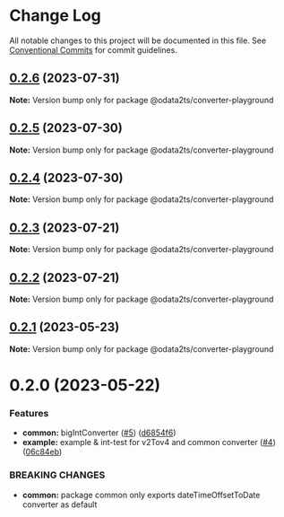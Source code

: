 # Change Log

All notable changes to this project will be documented in this file.
See [Conventional Commits](https://conventionalcommits.org) for commit guidelines.

## [0.2.6](https://github.com/odata2ts/converter/compare/@odata2ts/converter-playground@0.2.5...@odata2ts/converter-playground@0.2.6) (2023-07-31)

**Note:** Version bump only for package @odata2ts/converter-playground





## [0.2.5](https://github.com/odata2ts/converter/compare/@odata2ts/converter-playground@0.2.4...@odata2ts/converter-playground@0.2.5) (2023-07-30)

**Note:** Version bump only for package @odata2ts/converter-playground





## [0.2.4](https://github.com/odata2ts/converter/compare/@odata2ts/converter-playground@0.2.3...@odata2ts/converter-playground@0.2.4) (2023-07-30)

**Note:** Version bump only for package @odata2ts/converter-playground





## [0.2.3](https://github.com/odata2ts/converter/compare/@odata2ts/converter-playground@0.2.2...@odata2ts/converter-playground@0.2.3) (2023-07-21)

**Note:** Version bump only for package @odata2ts/converter-playground





## [0.2.2](https://github.com/odata2ts/converter/compare/@odata2ts/converter-playground@0.2.1...@odata2ts/converter-playground@0.2.2) (2023-07-21)

**Note:** Version bump only for package @odata2ts/converter-playground





## [0.2.1](https://github.com/odata2ts/converter/compare/@odata2ts/converter-playground@0.2.0...@odata2ts/converter-playground@0.2.1) (2023-05-23)

**Note:** Version bump only for package @odata2ts/converter-playground





# 0.2.0 (2023-05-22)


### Features

* **common:** bigIntConverter ([#5](https://github.com/odata2ts/converter/issues/5)) ([d6854f6](https://github.com/odata2ts/converter/commit/d6854f6c1081fd0f2ad60e6f7f53e7b9c0bdeec3))
* **example:** example & int-test for v2Tov4 and common converter ([#4](https://github.com/odata2ts/converter/issues/4)) ([06c84eb](https://github.com/odata2ts/converter/commit/06c84ebed5c82d305f2472e7ac90880425ed17c0))


### BREAKING CHANGES

* **common:** package common only exports dateTimeOffsetToDate converter as default
